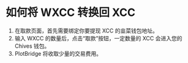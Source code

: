 # 如何将 WXCC 转换回 XCC

1. 在取款页面，首先需要绑定你要提现 XCC 的韭菜钱包地址。
2. 输入 WXCC 的数量后，点击“取款”按钮，一定数量的 XCC 会进入您的 Chives 钱包。
3. PlotBridge 将收取少量的交易费用。
